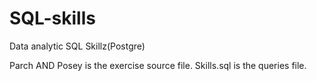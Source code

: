 # SQL-skills
Data analytic SQL Skillz(Postgre)

Parch AND Posey is the exercise source file.
Skills.sql is the queries file.

